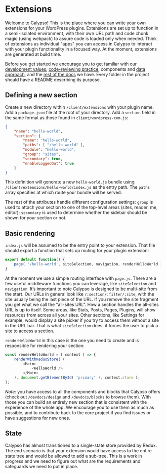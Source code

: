 # Extensions

Welcome to Calypso! This is the place where you can write your own extensions for your WordPress plugins. Extensions are set up to function in a semi-isolated environment, with their own URL path and code chunk magic (using webpack) to assure code is loaded only when needed. Think of extensions as individual "apps" you can access in Calypso to interact with your plugin functionality in a focused way. At the moment, extensions are generated at build time.

Before you get started we encourage you to get familiar with our [development values], [code-reviewing practice][prs], components and [data approach], and the [rest of the docs][docs] we have. Every folder in the project should have a README describing its purpose.

[development values]: https://wpcalypso.wordpress.com/devdocs/docs/guide/0-values.md
[data approach]: https://wpcalypso.wordpress.com/devdocs/docs/our-approach-to-data.md
[docs]: https://wpcalypso.wordpress.com/devdocs
[prs]: https://wpcalypso.wordpress.com/devdocs/.github/CONTRIBUTING.md#pull-requests

## Defining a new section

Create a new directory within `/client/extensions` with your plugin name. Add a `package.json` file at the root of your directory. Add a `section` field in the same format as those found in `client/wordpress-com.js`:

```json
{
	"name": "hello-world",
	"section": {
		"name": "hello-world",
		"paths": [ "/hello-world" ],
		"module": "hello-world",
		"group": "sites",
		"secondary": true,
		"enableLoggedOut": true
	}
}
```

This definition will generate a new `hello-world.js` bundle using `/client/extensions/hello-world/index.js` as the entry path. The `paths` array specifies at which route your bundle will be served.

The rest of the attributes handle different configuration settings: `group` is used to attach your section to one of the top-level areas (sites, reader, me, editor); `secondary` is used to determine whether the sidebar should be shown for your section or not.

## Basic rendering

`index.js` will be assumed to be the entry point to your extension. That file should export a function that sets up routing for your plugin extension:

```js
export default function() {
	page( '/hello-world', siteSelection, navigation, renderHelloWorld );
}
```

At the moment we use a simple routing interface with `page.js`. There are a few useful middleware functions you can leverage, like `siteSelection` and `navigation`. It’s important to note Calypso is designed to be multi-site from the start. Our URLs in general look like `/:section/:filter/:site`, with the site usually being the last piece of the URL. If you remove the site fragment you get what we call the "all-sites URL". How a section handles the all-sites URL is up to itself. Some areas, like Stats, Posts, Pages, Plugins, will show resources from across all your sites. Other sections, like Settings for example, would display a site picker if you try to access them without a site in the URL bar. That is what `siteSelection` does: it forces the user to pick a site to access a section.

`renderHelloWorld` in this case is the one you need to create and is responsible for rendering your section:

```js
const renderHelloWorld = ( context ) => {
	renderWithReduxStore( (
		<Main>
			<HelloWorld />
		</Main>
	), document.getElementById( 'primary' ), context.store );
};
```

*Note:* you have access to all the components and blocks that Calypso offers (check out `/devdocs/design` and `/devdocs/blocks` to browse them). With those you can build an entirely new section that is consistent with the experience of the whole app. We encourage you to use them as much as possible, and to contribute back to the core project if you find issues or have suggestions for new ones.

## State

Calypso has almost transitioned to a single-state store provided by Redux. The end scenario is that your extension would have access to the entire state tree and would be allowed to add a sub-tree. This is a work in progress and we need to figure out what are the requirements and safeguards we need to put in place.
